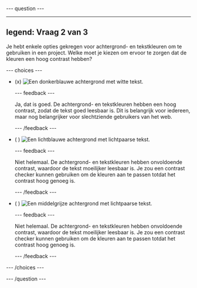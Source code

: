 \--- question ---

---

## legend: Vraag 2 van 3

Je hebt enkele opties gekregen voor achtergrond- en tekstkleuren om te gebruiken in een project. Welke moet je kiezen om ervoor te zorgen dat de kleuren een hoog contrast hebben?

\--- choices ---

- (x) ![Een donkerblauwe achtergrond met witte tekst.](images/contrast-a.PNG)

  \--- feedback ---

  Ja, dat is goed. De achtergrond- en tekstkleuren hebben een hoog contrast, zodat de tekst goed leesbaar is. Dit is belangrijk voor iedereen, maar nog belangrijker voor slechtziende gebruikers van het web.

  \--- /feedback ---

- ( ) ![Een lichtblauwe achtergrond met lichtpaarse tekst.](images/contrast-b.PNG)

  \--- feedback ---

  Niet helemaal. De achtergrond- en tekstkleuren hebben onvoldoende contrast, waardoor de tekst moeilijker leesbaar is. Je zou een contrast checker kunnen gebruiken om de kleuren aan te passen totdat het contrast hoog genoeg is.

  \--- /feedback ---

- ( ) ![Een middelgrijze achtergrond met lichtpaarse tekst.](images/contrast-c.PNG)

  \--- feedback ---

  Niet helemaal. De achtergrond- en tekstkleuren hebben onvoldoende contrast, waardoor de tekst moeilijker leesbaar is. Je zou een contrast checker kunnen gebruiken om de kleuren aan te passen totdat het contrast hoog genoeg is.

  \--- /feedback ---

\--- /choices ---

\--- /question ---
